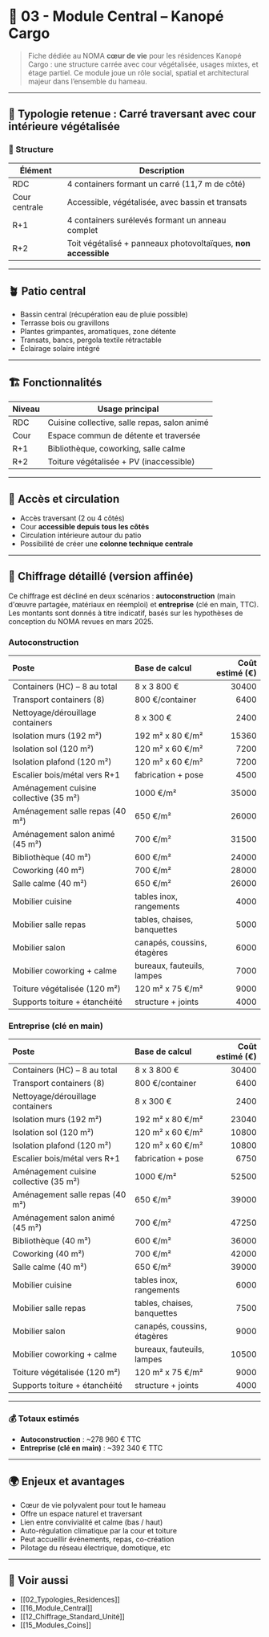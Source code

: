 # 🧱 03 - Module Central – Kanopé Cargo

> Fiche dédiée au NOMA **cœur de vie** pour les résidences Kanopé Cargo : une structure carrée avec cour végétalisée, usages mixtes, et étage partiel. Ce module joue un rôle social, spatial et architectural majeur dans l’ensemble du hameau.

---

## 🧩 Typologie retenue : Carré traversant avec cour intérieure végétalisée

### 🔧 Structure

| Élément         | Description                                      |
|-----------------|--------------------------------------------------|
| RDC             | 4 containers formant un carré (11,7 m de côté)   |
| Cour centrale   | Accessible, végétalisée, avec bassin et transats |
| R+1             | 4 containers surélevés formant un anneau complet |
| R+2             | Toit végétalisé + panneaux photovoltaïques, **non accessible** |

---

## 🪴 Patio central

- Bassin central (récupération eau de pluie possible)
- Terrasse bois ou gravillons
- Plantes grimpantes, aromatiques, zone détente
- Transats, bancs, pergola textile rétractable
- Éclairage solaire intégré

---

## 🏗️ Fonctionnalités

| Niveau | Usage principal                             |
|--------|----------------------------------------------|
| RDC    | Cuisine collective, salle repas, salon animé |
| Cour   | Espace commun de détente et traversée        |
| R+1    | Bibliothèque, coworking, salle calme         |
| R+2    | Toiture végétalisée + PV (inaccessible)      |

---

## 🚪 Accès et circulation

- Accès traversant (2 ou 4 côtés)
- Cour **accessible depuis tous les côtés**
- Circulation intérieure autour du patio
- Possibilité de créer une **colonne technique centrale**

---

## 🧮 Chiffrage détaillé (version affinée)

Ce chiffrage est décliné en deux scénarios : **autoconstruction** (main d'œuvre partagée, matériaux en réemploi) et **entreprise** (clé en main, TTC).
Les montants sont donnés à titre indicatif, basés sur les hypothèses de conception du NOMA revues en mars 2025.


### Autoconstruction

| Poste                                  | Base de calcul              |   Coût estimé (€) |
|:---------------------------------------|:----------------------------|------------------:|
| Containers (HC) – 8 au total           | 8 x 3 800 €                 |             30400 |
| Transport containers (8)               | 800 €/container             |              6400 |
| Nettoyage/dérouillage containers       | 8 x 300 €                   |              2400 |
| Isolation murs (192 m²)                | 192 m² x 80 €/m²            |             15360 |
| Isolation sol (120 m²)                 | 120 m² x 60 €/m²            |              7200 |
| Isolation plafond (120 m²)             | 120 m² x 60 €/m²            |              7200 |
| Escalier bois/métal vers R+1           | fabrication + pose          |              4500 |
| Aménagement cuisine collective (35 m²) | 1000 €/m²                   |             35000 |
| Aménagement salle repas (40 m²)        | 650 €/m²                    |             26000 |
| Aménagement salon animé (45 m²)        | 700 €/m²                    |             31500 |
| Bibliothèque (40 m²)                   | 600 €/m²                    |             24000 |
| Coworking (40 m²)                      | 700 €/m²                    |             28000 |
| Salle calme (40 m²)                    | 650 €/m²                    |             26000 |
| Mobilier cuisine                       | tables inox, rangements     |              4000 |
| Mobilier salle repas                   | tables, chaises, banquettes |              5000 |
| Mobilier salon                         | canapés, coussins, étagères |              6000 |
| Mobilier coworking + calme             | bureaux, fauteuils, lampes  |              7000 |
| Toiture végétalisée (120 m²)           | 120 m² x 75 €/m²            |              9000 |
| Supports toiture + étanchéité          | structure + joints          |              4000 |

### Entreprise (clé en main)

| Poste                                  | Base de calcul              |   Coût estimé (€) |
|:---------------------------------------|:----------------------------|------------------:|
| Containers (HC) – 8 au total           | 8 x 3 800 €                 |             30400 |
| Transport containers (8)               | 800 €/container             |              6400 |
| Nettoyage/dérouillage containers       | 8 x 300 €                   |              2400 |
| Isolation murs (192 m²)                | 192 m² x 80 €/m²            |             23040 |
| Isolation sol (120 m²)                 | 120 m² x 60 €/m²            |             10800 |
| Isolation plafond (120 m²)             | 120 m² x 60 €/m²            |             10800 |
| Escalier bois/métal vers R+1           | fabrication + pose          |              6750 |
| Aménagement cuisine collective (35 m²) | 1000 €/m²                   |             52500 |
| Aménagement salle repas (40 m²)        | 650 €/m²                    |             39000 |
| Aménagement salon animé (45 m²)        | 700 €/m²                    |             47250 |
| Bibliothèque (40 m²)                   | 600 €/m²                    |             36000 |
| Coworking (40 m²)                      | 700 €/m²                    |             42000 |
| Salle calme (40 m²)                    | 650 €/m²                    |             39000 |
| Mobilier cuisine                       | tables inox, rangements     |              6000 |
| Mobilier salle repas                   | tables, chaises, banquettes |              7500 |
| Mobilier salon                         | canapés, coussins, étagères |              9000 |
| Mobilier coworking + calme             | bureaux, fauteuils, lampes  |             10500 |
| Toiture végétalisée (120 m²)           | 120 m² x 75 €/m²            |              9000 |
| Supports toiture + étanchéité          | structure + joints          |              4000 |

---

### 💰 Totaux estimés

- **Autoconstruction** : ~278 960 € TTC
- **Entreprise (clé en main)** : ~392 340 € TTC

---

## 🌍 Enjeux et avantages

- Cœur de vie polyvalent pour tout le hameau
- Offre un espace naturel et traversant
- Lien entre convivialité et calme (bas / haut)
- Auto-régulation climatique par la cour et toiture
- Peut accueillir événements, repas, co-création
- Pilotage du réseau électrique, domotique, etc

---

## 🔗 Voir aussi

- [[02_Typologies_Residences]]
- [[16_Module_Central]]
- [[12_Chiffrage_Standard_Unité]]
- [[15_Modules_Coins]]

